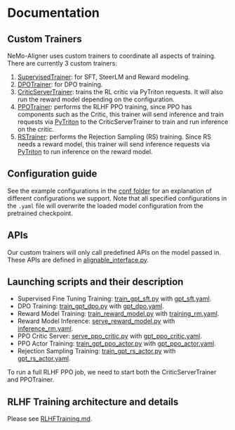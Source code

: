 # Documentation

## Custom Trainers

NeMo-Aligner uses custom trainers to coordinate all aspects of training. There are currently 3 custom trainers:
1. [SupervisedTrainer](/nemo_aligner/algorithms/supervised.py): for SFT, SteerLM and Reward modeling.
2. [DPOTrainer](/nemo_aligner/algorithms/dpo.py): for DPO training.
3. [CriticServerTrainer](/nemo_aligner/algorithms/critic_server_trainer.py): trains the RL critic via PyTriton requests. It will also run the reward model depending on the configuration.
4. [PPOTrainer](/nemo_aligner/algorithms/ppo.py): performs the RLHF PPO training, since PPO has components such as the Critic, this trainer will send inference and train requests via [PyTriton](https://github.com/triton-inference-server/pytriton) to the CriticServerTrainer to train and run inference on the critic.
5. [RSTrainer](/nemo_aligner/algorithms/rs.py): performs the Rejection Sampling (RS) training. Since RS needs a reward model, this trainer will send inference requests via [PyTriton](https://github.com/triton-inference-server/pytriton) to run inference on the reward model.

## Configuration guide

See the example configurations in the [conf folder](/examples/nlp/gpt/conf/) for an explanation of different configurations we support. Note that all specified configurations in the `.yaml` file will overwrite the loaded model configuration from the pretrained checkpoint.


## APIs
Our custom trainers will only call predefined APIs on the model passed in. These APIs are defined in [alignable_interface.py](/nemo_aligner/models/alignable_interface.py).

## Launching scripts and their description
* Supervised Fine Tuning Training: [train_gpt_sft.py](/examples/nlp/gpt/train_gpt_sft.py) with [gpt_sft.yaml](/examples/nlp/gpt/conf/gpt_sft.yaml).
* DPO Training: [train_gpt_dpo.py](/examples/nlp/gpt/train_gpt_dpo.py) with [gpt_dpo.yaml](/examples/nlp/gpt/conf/gpt_dpo.yaml).
* Reward Model Training: [train_reward_model.py](/examples/nlp/gpt/train_reward_model.py) with [training_rm.yaml](/examples/nlp/gpt/conf/training_rm.yaml).
* Reward Model Inference: [serve_reward_model.py](/examples/nlp/gpt/serve_reward_model.py) with [inference_rm.yaml](/examples/nlp/gpt/conf/inference_rm.yaml).
* PPO Critic Server: [serve_ppo_critic.py](/examples/nlp/gpt/serve_ppo_critic.py) with [gpt_ppo_critic.yaml](/examples/nlp/gpt/conf/gpt_ppo_critic.yaml).
* PPO Actor Training: [train_gpt_ppo_actor.py](/examples/nlp/gpt/train_gpt_ppo_actor.py) with [gpt_ppo_actor.yaml](/examples/nlp/gpt/conf/gpt_ppo_actor.yaml).
* Rejection Sampling Training: [train_gpt_rs_actor.py](/examples/nlp/gpt/train_gpt_rs_actor.py) with [gpt_rs_actor.yaml](/examples/nlp/gpt/conf/gpt_rs_actor.yaml).

To run a full RLHF PPO job, we need to start both the CriticServerTrainer and PPOTrainer.

## RLHF Training architecture and details
Please see [RLHFTraining.md](./RLHFTraining.md).
